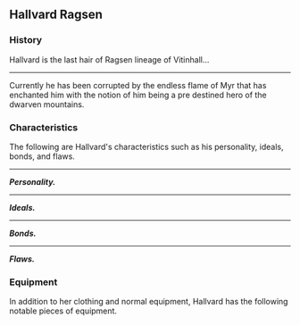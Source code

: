 ## Hallvard Ragsen

### History
Hallvard is the last hair of Ragsen lineage of Vitinhall...

___
Currently he has been corrupted by the endless flame of Myr that has enchanted him with the notion of him being a pre destined hero of the dwarven mountains. 


### Characteristics
The following are Hallvard's characteristics such as his personality, ideals, bonds, and flaws.
___
***Personality.***

___
***Ideals.***

___
***Bonds.***

___
***Flaws.***


### Equipment
In addition to her clothing and normal equipment, Hallvard has the following notable pieces of equipment.

